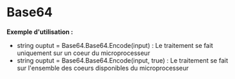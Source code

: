 Base64
======


**Exemple d'utilisation :**

 * string ouptut = Base64.Base64.Encode(input) : Le traitement se fait uniquement sur un coeur du microprocesseur
 * string ouptut = Base64.Base64.Encode(input, true) : Le traitement se fait sur l'ensemble des coeurs disponibles du microprocesseur
